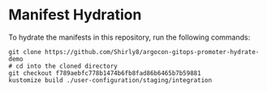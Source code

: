 # Manifest Hydration

To hydrate the manifests in this repository, run the following commands:

```shell
git clone https://github.com/Shirly8/argocon-gitops-promoter-hydrate-demo
# cd into the cloned directory
git checkout f789aebfc778b1474b6fb8fad86b6465b7b59881
kustomize build ./user-configuration/staging/integration
```
